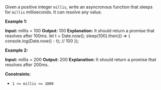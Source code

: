 Given a positive integer  `millis`, write an asyncronous function that sleeps for  `millis` milliseconds. It can resolve any value.

**Example 1:**

**Input:** millis = 100
**Output:** 100
**Explanation:** It should return a promise that resolves after 100ms.
let t = Date.now();
sleep(100).then(() => {
  console.log(Date.now() - t); // 100
});

**Example 2:**

**Input:** millis = 200
**Output:** 200
**Explanation:** It should return a promise that resolves after 200ms.

**Constraints:**

-   `1 <= millis <= 1000`